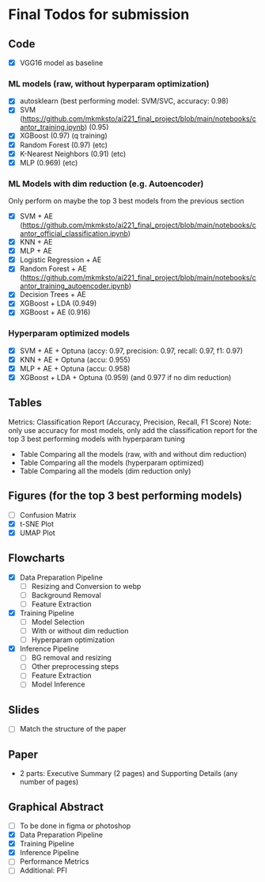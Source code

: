 # Final Todos for submission

## Code

- [x] VGG16 model as baseline

### ML models (raw, without hyperparam optimization)

- [x] autosklearn (best performing model: SVM/SVC, accuracy: 0.98)
- [x] SVM (https://github.com/mkmksto/ai221_final_project/blob/main/notebooks/cantor_training.ipynb) (0.95)
- [x] XGBoost (0.97) (q training)
- [x] Random Forest (0.97) (etc)
- [x] K-Nearest Neighbors (0.91) (etc)
- [x] MLP (0.969) (etc)

### ML Models with dim reduction (e.g. Autoencoder)

Only perform on maybe the top 3 best models from the previous section

- [x] SVM + AE (https://github.com/mkmksto/ai221_final_project/blob/main/notebooks/cantor_official_classification.ipynb)
- [x] KNN + AE
- [x] MLP + AE
- [x] Logistic Regression + AE
- [x] Random Forest + AE (https://github.com/mkmksto/ai221_final_project/blob/main/notebooks/cantor_training_autoencoder.ipynb)
- [x] Decision Trees + AE
- [x] XGBoost + LDA (0.949)
- [x] XGBoost + AE (0.916)

### Hyperparam optimized models

- [x] SVM + AE + Optuna (accy: 0.97, precision: 0.97, recall: 0.97, f1: 0.97)
- [x] KNN + AE + Optuna (accu: 0.955)
- [x] MLP + AE + Optuna (accu: 0.958)
- [x] XGBoost + LDA + Optuna (0.959) (and 0.977 if no dim reduction)

## Tables

Metrics: Classification Report (Accuracy, Precision, Recall, F1 Score)
Note: only use accuracy for most models, only add the classification report for the top 3 best performing models with hyperparam tuning

- Table Comparing all the models (raw, with and without dim reduction)
- Table Comparing all the models (hyperparam optimized)
- Table Comparing all the models (dim reduction only)

## Figures (for the top 3 best performing models)

- [ ] Confusion Matrix
- [x] t-SNE Plot
- [x] UMAP Plot

## Flowcharts

- [x] Data Preparation Pipeline
  - [ ] Resizing and Conversion to webp
  - [ ] Background Removal
  - [ ] Feature Extraction
- [x] Training Pipeline
  - [ ] Model Selection
  - [ ] With or without dim reduction
  - [ ] Hyperparam optimization
- [x] Inference Pipeline
  - [ ] BG removal and resizing
  - [ ] Other preprocessing steps
  - [ ] Feature Extraction
  - [ ] Model Inference

## Slides

- [ ] Match the structure of the paper

## Paper

- 2 parts: Executive Summary (2 pages) and Supporting Details (any number of pages)

## Graphical Abstract

- [ ] To be done in figma or photoshop
- [x] Data Preparation Pipeline
- [x] Training Pipeline
- [x] Inference Pipeline
- [ ] Performance Metrics
- [ ] Additional: PFI
